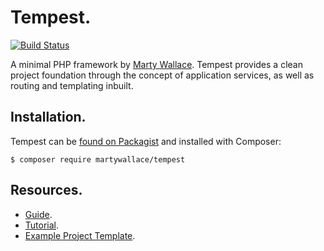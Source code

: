 # Tempest.

[![Build Status](https://travis-ci.org/MartyWallace/Tempest.svg?branch=master)](https://travis-ci.org/MartyWallace/Tempest)

A minimal PHP framework by [Marty Wallace](http://martywallace.com). Tempest provides a clean project foundation through the concept of application services, as well as routing and templating inbuilt.

## Installation.

Tempest can be [found on Packagist](https://packagist.org/packages/martywallace/tempest) and installed with Composer:

	$ composer require martywallace/tempest

## Resources.

* [Guide](https://martywallace.com/projects/tempest/guide).
* [Tutorial](https://martywallace.com/projects/tempest/tutorial).
* [Example Project Template](https://github.com/MartyWallace/tempest-template).